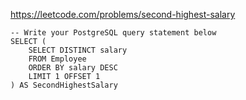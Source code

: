https://leetcode.com/problems/second-highest-salary

```postgresql
-- Write your PostgreSQL query statement below
SELECT (
    SELECT DISTINCT salary
    FROM Employee
    ORDER BY salary DESC
    LIMIT 1 OFFSET 1
) AS SecondHighestSalary
```